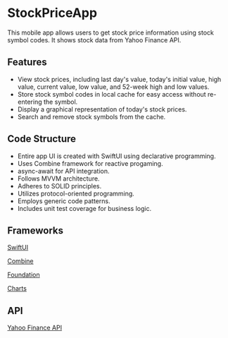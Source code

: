 # StockPriceApp
This mobile app allows users to get stock price information using stock symbol codes. It shows stock data from Yahoo Finance API.
  
## Features
* View stock prices, including last day's value, today's initial value, high value, current value, low value, and 52-week high and low values.
* Store stock symbol codes in local cache for easy access without re-entering the symbol.
* Display a graphical representation of today's stock prices.
* Search and remove stock symbols from the cache.

## Code Structure
* Entire app UI is created with SwiftUI using declarative programming.
* Uses Combine framework for reactive progaming.
* async-await for API integration.
* Follows MVVM architecture.
* Adheres to SOLID principles.
* Utilizes protocol-oriented programming.
* Employs generic code patterns.
* Includes unit test coverage for business logic.

## Frameworks

[SwiftUI](https://developer.apple.com/documentation/swiftui/)

[Combine](https://developer.apple.com/documentation/combine/)

[Foundation](https://developer.apple.com/documentation/foundation)

[Charts](https://developer.apple.com/documentation/charts)

## API

[Yahoo Finance API](https://query1.finance.yahoo.com/v8/finance/chart/9434.T)
